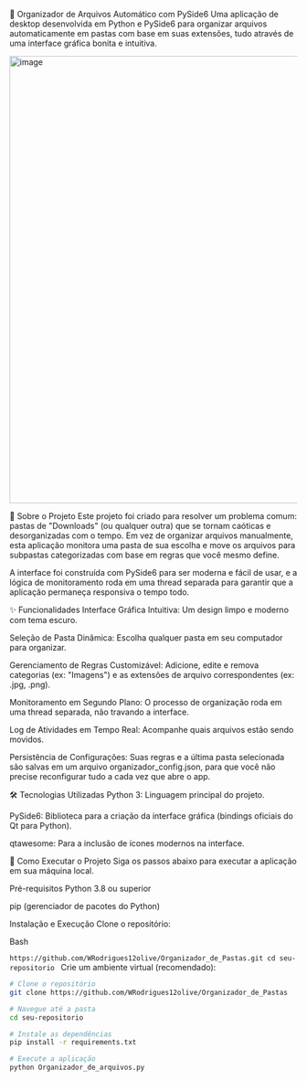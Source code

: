 📂 Organizador de Arquivos Automático com PySide6
Uma aplicação de desktop desenvolvida em Python e PySide6 para organizar arquivos automaticamente em pastas com base em suas extensões, tudo através de uma interface gráfica bonita e intuitiva.

<img width="995" height="783" alt="image" src="https://github.com/user-attachments/assets/68b76d2d-c559-4cc3-9c08-eb480698dfe3" />


📖 Sobre o Projeto
Este projeto foi criado para resolver um problema comum: pastas de "Downloads" (ou qualquer outra) que se tornam caóticas e desorganizadas com o tempo. Em vez de organizar arquivos manualmente, esta aplicação monitora uma pasta de sua escolha e move os arquivos para subpastas categorizadas com base em regras que você mesmo define.

A interface foi construída com PySide6 para ser moderna e fácil de usar, e a lógica de monitoramento roda em uma thread separada para garantir que a aplicação permaneça responsiva o tempo todo.

✨ Funcionalidades
Interface Gráfica Intuitiva: Um design limpo e moderno com tema escuro.

Seleção de Pasta Dinâmica: Escolha qualquer pasta em seu computador para organizar.

Gerenciamento de Regras Customizável: Adicione, edite e remova categorias (ex: "Imagens") e as extensões de arquivo correspondentes (ex: .jpg, .png).

Monitoramento em Segundo Plano: O processo de organização roda em uma thread separada, não travando a interface.

Log de Atividades em Tempo Real: Acompanhe quais arquivos estão sendo movidos.

Persistência de Configurações: Suas regras e a última pasta selecionada são salvas em um arquivo organizador_config.json, para que você não precise reconfigurar tudo a cada vez que abre o app.

🛠️ Tecnologias Utilizadas
Python 3: Linguagem principal do projeto.

PySide6: Biblioteca para a criação da interface gráfica (bindings oficiais do Qt para Python).

qtawesome: Para a inclusão de ícones modernos na interface.

🚀 Como Executar o Projeto
Siga os passos abaixo para executar a aplicação em sua máquina local.

Pré-requisitos
Python 3.8 ou superior

pip (gerenciador de pacotes do Python)

Instalação e Execução
Clone o repositório:

Bash

``https://github.com/WRodrigues12olive/Organizador_de_Pastas.git
cd seu-repositorio ``
Crie um ambiente virtual (recomendado):

```bash
# Clone o repositório
git clone https://github.com/WRodrigues12olive/Organizador_de_Pastas

# Navegue até a pasta
cd seu-repositorio

# Instale as dependências
pip install -r requirements.txt

# Execute a aplicação
python Organizador_de_arquivos.py

```
